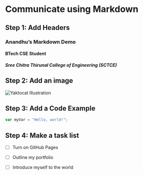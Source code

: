 # Communicate using Markdown  

## Step 1: Add Headers  
### Anandhu’s Markdown Demo  
#### BTech CSE Student  
##### Sree Chitra Thirunal College of Engineering (SCTCE)

## Step 2: Add an image  
![Yaktocat Illustration](https://octodex.github.com/images/yaktocat.png)

## Step 3: Add a Code Example

```javascript
var myVar = "Hello, world!";
```
## Step 4: Make a task list

- [ ] Turn on GitHub Pages
- [ ] Outline my portfolio
- [ ] Introduce myself to the world


